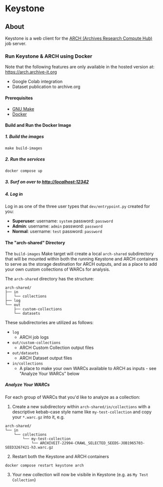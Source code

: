 # Keystone

## About

Keystone is a web client for the [ARCH (Archives Research Compute Hub)](https://github.com/internetarchive/arch) job server.

### Run Keystone & ARCH using Docker

Note that the following features are only available in the hosted version at: https://arch.archive-it.org

- Google Colab integration
- Dataset publication to archive.org

#### Prerequisites

- [GNU Make](https://www.gnu.org/software/make/manual/make.html)
- [Docker](https://www.docker.com/)

#### Build and Run the Docker Image

##### 1. Build the images
```
make build-images
```

##### 2. Run the services
```
docker compose up
```

##### 3. Surf on over to [http://localhost:12342](http://localhost:12342)

##### 4. Log in

Log in as one of the three user types that `dev/entrypoint.py` created for you:

- **Superuser**: username: `system` password: `password`
- **Admin**: username: `admin` password: `password`
- **Normal**: username: `test` password: `password`

#### The "arch-shared" Directory

The `build-images` Make target will create a local `arch-shared` subdirectory that will be mounted
within both the running Keystone and ARCH containers to serve as the storage destination for ARCH outputs,
and as a place to add your own custom collections of WARCs for analysis.

The `arch-shared` directory has the structure:

```
arch-shared/
├── in
│   └── collections
├── log
└── out
    ├── custom-collections
    └── datasets
```

These subdirectories are utilized as follows:
- `log`
  - ARCH job logs
- `out/custom-collections`
  - ARCH Custom Collection output files
- `out/datasets`
  - ARCH Dataset output files
- `in/collections`
  - A place to make your own WARCs available to ARCH as inputs - see "Analyze Your WARCs" below

##### Analyze Your WARCs

For each group of WARCs that you'd like to analyze as a collection:

1. Create a new subdirectory within `arch-shared/in/collections` with a descriptive kebab-case style name like `my-test-collection` and copy your `*.warc.gz` into it, e.g.
```
arch-shared/
└── in
    └── collections
        └── my-test-collection
            └── ARCHIVEIT-22994-CRAWL_SELECTED_SEEDS-JOB1965703-SEED3267421-h3.warc.gz
```

2. Restart both the Keystone and ARCH containers

```
docker compose restart keystone arch
```

3. Your new collection will now be visibile in Keystone (e.g. as `My Test Collection`)
